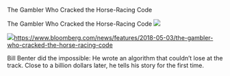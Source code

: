 The Gambler Who Cracked the Horse-Racing Code

The Gambler Who Cracked the Horse-Racing Code
![](../_resources/141da678ab07b4d73d6e5ca9014606e7.png)

![](../_resources/af955d32057d0c77b2230db3c2361826.png)https://www.bloomberg.com/news/features/2018-05-03/the-gambler-who-cracked-the-horse-racing-code

Bill Benter did the impossible: He wrote an algorithm that couldn’t lose at the track. Close to a billion dollars later, he tells his story for the first time.